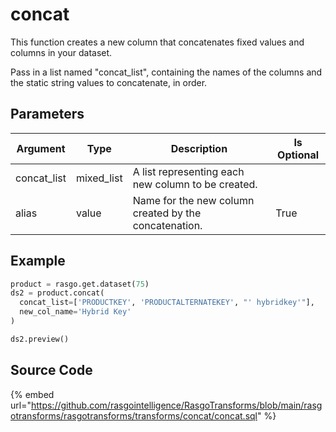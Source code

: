 

# concat

This function creates a new column that concatenates fixed values and columns in your dataset.

Pass in a list named "concat_list", containing the names of the columns and the static string values to concatenate, in order.


## Parameters

|  Argument   |    Type    |                      Description                      | Is Optional |
| ----------- | ---------- | ----------------------------------------------------- | ----------- |
| concat_list | mixed_list | A list representing each new column to be created.    |             |
| alias       | value      | Name for the new column created by the concatenation. | True        |


## Example

```python
product = rasgo.get.dataset(75)
ds2 = product.concat(
  concat_list=['PRODUCTKEY', 'PRODUCTALTERNATEKEY', "' hybridkey'"],
  new_col_name='Hybrid Key'
)

ds2.preview()
```

## Source Code

{% embed url="https://github.com/rasgointelligence/RasgoTransforms/blob/main/rasgotransforms/rasgotransforms/transforms/concat/concat.sql" %}
